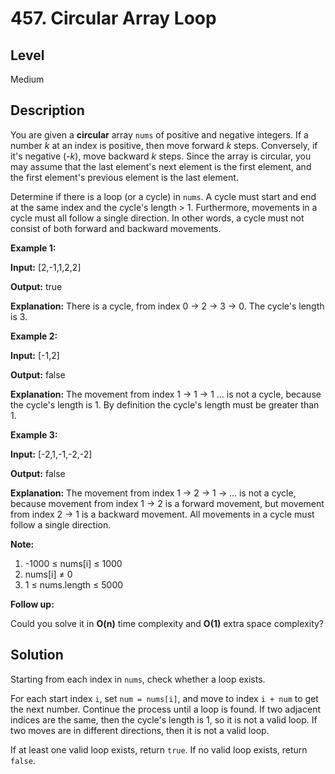﻿# 457. Circular Array Loop
## Level
Medium

## Description
You are given a **circular** array `nums` of positive and negative integers. If a number *k* at an index is positive, then move forward *k* steps. Conversely, if it's negative (-*k*), move backward *k* steps. Since the array is circular, you may assume that the last element's next element is the first element, and the first element's previous element is the last element.

Determine if there is a loop (or a cycle) in `nums`. A cycle must start and end at the same index and the cycle's length > 1. Furthermore, movements in a cycle must all follow a single direction. In other words, a cycle must not consist of both forward and backward movements.

**Example 1:**

**Input:** [2,-1,1,2,2]

**Output:** true

**Explanation:** There is a cycle, from index 0 -> 2 -> 3 -> 0. The cycle's length is 3.

**Example 2:**

**Input:** [-1,2]

**Output:** false

**Explanation:** The movement from index 1 -> 1 -> 1 ... is not a cycle, because the cycle's length is 1. By definition the cycle's length must be greater than 1.

**Example 3:**

**Input:** [-2,1,-1,-2,-2]

**Output:** false

**Explanation:** The movement from index 1 -> 2 -> 1 -> ... is not a cycle, because movement from index 1 -> 2 is a forward movement, but movement from index 2 -> 1 is a backward movement. All movements in a cycle must follow a single direction.

**Note:**

1. -1000 ≤ nums[i] ≤ 1000
2. nums[i] ≠ 0
3. 1 ≤ nums.length ≤ 5000

**Follow up:**

Could you solve it in **O(n)** time complexity and **O(1)** extra space complexity?

## Solution
Starting from each index in `nums`, check whether a loop exists.

For each start index `i`, set `num = nums[i]`, and move to index `i + num` to get the next number. Continue the process until a loop is found. If two adjacent indices are the same, then the cycle's length is 1, so it is not a valid loop. If two moves are in different directions, then it is not a valid loop.

If at least one valid loop exists, return `true`. If no valid loop exists, return `false`.
